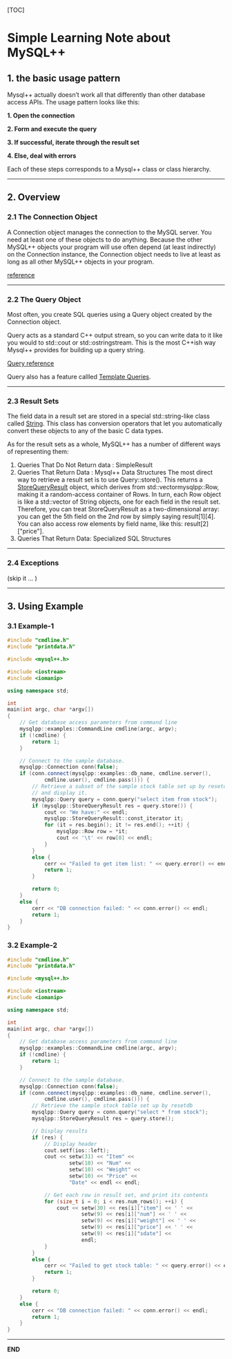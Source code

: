 
[TOC]

Simple Learning Note about MySQL++
==================================

## 1.	the basic usage pattern

Mysql++ actually doesn’t work all that differently than other database access APIs. The usage pattern looks like this:

**1. Open the connection**

**2. Form and execute the query**

**3. If successful, iterate through the result set**

**4. Else, deal with errors**

Each of these steps corresponds to a Mysql++ class or class hierarchy.

---

## 2. Overview

### 2.1 The Connection Object

A Connection object manages the connection to the MySQL server. You need at least one of these objects to do anything. Because the other MySQL++ objects your program will use often depend (at least indirectly) on the Connection instance, the Connection object needs to live at least as long as all other MySQL++ objects in your program.

[reference](https://tangentsoft.net/mysql++/doc/html/refman/classmysqlpp_1_1Connection.html)

---

### 2.2 The Query Object

Most often, you create SQL queries using a Query object created by the Connection object.

Query acts as a standard C++ output stream, so you can write data to it like you would to std::cout or std::ostringstream. This is the most C++ish way Mysql++ provides for building up a query string.

[Query reference](https://tangentsoft.net/mysql++/doc/html/refman/classmysqlpp_1_1Query.html)

Query also has a feature callled [Template Queries](https://tangentsoft.net/mysql++/doc/html/userman/tquery.html).

---

### 2.3 Result Sets

The field data in a result set are stored in a special std::string-like class called [String](https://tangentsoft.net/mysql++/doc/html/refman/classmysqlpp_1_1String.html). This class has conversion operators that let you automatically convert these objects to any of the basic C data types.

As for the result sets as a whole, MySQL++ has a number of different ways of representing them:

1.	Queries That Do Not Return data : SimpleResult
2.	Queries That Return Data : Mysql++ Data Structures The most direct way to retrieve a result set is to use Query::store(). This returns a [StoreQueryResult](https://tangentsoft.net/mysql++/doc/html/refman/classmysqlpp_1_1StoreQueryResult.html) object, which derives from std::vectormysqlpp::Row, making it a random-access container of Rows. In turn, each Row object is like a std::vector of String objects, one for each field in the result set. Therefore, you can treat StoreQueryResult as a two-dimensional array: you can get the 5th field on the 2nd row by simply saying result[1][4]. You can also access row elements by field name, like this: result[2]["price"].
3.	Queries That Return Data: Specialized SQL Structures

---

### 2.4 Exceptions

(skip it ... )

---

## 3. Using Example

### 3.1 Example-1

```cpp
#include "cmdline.h"
#include "printdata.h"

#include <mysql++.h>

#include <iostream>
#include <iomanip>

using namespace std;

int
main(int argc, char *argv[])
{
    // Get database access parameters from command line
    mysqlpp::examples::CommandLine cmdline(argc, argv);
    if (!cmdline) {
        return 1;
    }

    // Connect to the sample database.
    mysqlpp::Connection conn(false);
    if (conn.connect(mysqlpp::examples::db_name, cmdline.server(),
            cmdline.user(), cmdline.pass())) {
        // Retrieve a subset of the sample stock table set up by resetdb
        // and display it.
        mysqlpp::Query query = conn.query("select item from stock");
        if (mysqlpp::StoreQueryResult res = query.store()) {
            cout << "We have:" << endl;
            mysqlpp::StoreQueryResult::const_iterator it;
            for (it = res.begin(); it != res.end(); ++it) {
                mysqlpp::Row row = *it;
                cout << '\t' << row[0] << endl;
            }
        }
        else {
            cerr << "Failed to get item list: " << query.error() << endl;
            return 1;
        }

        return 0;
    }
    else {
        cerr << "DB connection failed: " << conn.error() << endl;
        return 1;
    }
}
```

### 3.2 Example-2

```cpp
#include "cmdline.h"
#include "printdata.h"

#include <mysql++.h>

#include <iostream>
#include <iomanip>

using namespace std;

int
main(int argc, char *argv[])
{
    // Get database access parameters from command line
    mysqlpp::examples::CommandLine cmdline(argc, argv);
    if (!cmdline) {
        return 1;
    }

    // Connect to the sample database.
    mysqlpp::Connection conn(false);
    if (conn.connect(mysqlpp::examples::db_name, cmdline.server(),
            cmdline.user(), cmdline.pass())) {
        // Retrieve the sample stock table set up by resetdb
        mysqlpp::Query query = conn.query("select * from stock");
        mysqlpp::StoreQueryResult res = query.store();

        // Display results
        if (res) {
            // Display header
            cout.setf(ios::left);
            cout << setw(31) << "Item" <<
                    setw(10) << "Num" <<
                    setw(10) << "Weight" <<
                    setw(10) << "Price" <<
                    "Date" << endl << endl;

            // Get each row in result set, and print its contents
            for (size_t i = 0; i < res.num_rows(); ++i) {
                cout << setw(30) << res[i]["item"] << ' ' <<
                        setw(9) << res[i]["num"] << ' ' <<
                        setw(9) << res[i]["weight"] << ' ' <<
                        setw(9) << res[i]["price"] << ' ' <<
                        setw(9) << res[i]["sdate"] <<
                        endl;
            }
        }
        else {
            cerr << "Failed to get stock table: " << query.error() << endl;
            return 1;
        }

        return 0;
    }
    else {
        cerr << "DB connection failed: " << conn.error() << endl;
        return 1;
    }
}
```

---

**END**
